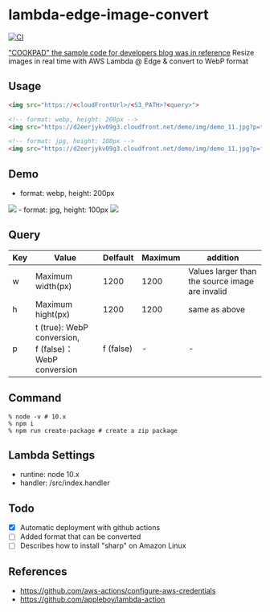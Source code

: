 # lambda-edge-image-convert

[![CI](https://github.com/taiga-tech/lambda-edge-image-convert/actions/workflows/main.yml/badge.svg)](https://github.com/taiga-tech/lambda-edge-image-convert/actions/workflows/main.yml)

["COOKPAD" the sample code for developers blog was in reference](http://techlife.cookpad.com/entry/2018-05-25-lambda-edge)
Resize images in real time with AWS Lambda @ Edge & convert to WebP format

## Usage

```html
<img src="https://<cloudFrontUrl>/<S3_PATH>?<query>">

<!-- format: webp, height: 200px -->
<img src="https://d2eerjykv09g3.cloudfront.net/demo/img/demo_11.jpg?p=t&h=200">

<!-- format: jpg, height: 100px -->
<img src="https://d2eerjykv09g3.cloudfront.net/demo/img/demo_11.jpg?p=f&h=100">
```
## Demo

- format: webp, height: 200px
<img src="https://d2eerjykv09g3.cloudfront.net/demo/img/demo_11.jpg?p=t&h=200">
- format: jpg, height: 100px
<img src="https://d2eerjykv09g3.cloudfront.net/demo/img/demo_11.jpg?h=100">

## Query

|Key|Value|Delfault|Maximum|addition|
|---|---|---|---|---|
|w|Maximum width(px)|1200|1200|Values larger than the source image are invalid|
|h|Maximum hight(px)|1200|1200|same as above|
|p|t (true): WebP conversion, <br />f (false)：WebP conversion|f (false)|-|-|


## Command

```shell
% node -v # 10.x
% npm i
% npm run create-package # create a zip package
```

## Lambda Settings

- runtine: node 10.x
- handler: /src/index.handler

## Todo
- [x] Automatic deployment with github actions
- [ ] Added format that can be converted
- [ ] Describes how to install "sharp" on Amazon Linux

## References

- https://github.com/aws-actions/configure-aws-credentials
- https://github.com/appleboy/lambda-action
